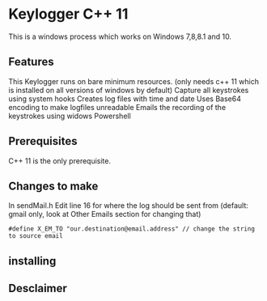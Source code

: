 # Keylogger C++ 11
  This is a windows process which works on Windows 7,8,8.1 and 10.

## Features
  This Keylogger runs on bare minimum resources. (only needs c++ 11 which is installed on all versions of windows by default)
  Capture all keystrokes using system hooks
  Creates log files with time and date
  Uses Base64 encoding to make logfiles unreadable
  Emails the recording of the keystrokes using widows Powershell

## Prerequisites
  C++ 11 is the only prerequisite.

## Changes to make
  In sendMail.h
  Edit line 16 for where the log should be sent from (default: gmail only, look at Other Emails section for changing that)
  ```pyhton
  #define X_EM_TO "our.destination@email.address" // change the string to source email
  ```
## installing

## Desclaimer
